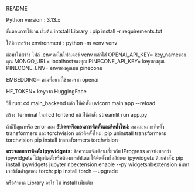 README

Python version : 3.13.x

ขั้นตอนการใช้งาน
เริ่มต้น
intstall Library :
pip install -r requirements.txt

ให้มีการสร้าง environment :
python -m venv venv

ต่อมาให้สร้าง ไฟล์ .env ลงในโฟลเดอร์ venv
แล้วใส่
OPENAI_API_KEY= key_nameของคุณ
MONGO_URL= localhostของคุณ
PINECONE_API_KEY= keyของคุณ
PINECONE_ENV= envของคุณบน pinecone

EMBEDDING= ตามที่อยากใช้ของจาก openai

HF_TOKEN= keyจาก HuggingFace


วิธี run: 
cd main_backend
แล้ว  ใช้คำสั่ง  uvicorn main:app --reload

สร้าง Terminal ใหม่ 
cd fontend
แล้วใช้คำสั่ง streamlit run app.py



ถ้ามีปัญหาหรือ error 
ลอง
**อัปเดตหรือถอนการติดตั้งและติดตั้งใหม่:**
ลองถอนการติดตั้ง transformers และ torchvision แล้วติดตั้งใหม่:
pip uninstall transformers torchvision
pip install transformers torchvision

**ตรวจสอบการติดตั้ง ipywidgets:**
ข้อความแจ้งเตือนเกี่ยวกับ IProgress อาจบ่งบอกว่า ipywidgets ไม่ถูกติดตั้งหรือต้องการอัปเดต ให้ติดตั้งหรืออัปเดต ipywidgets ด้วยคำสั่ง:
pip install ipywidgets
jupyter nbextension enable --py widgetsnbextension
ค้นหาเวอร์ชันล่าสุดของ torch:
pip install torch --upgrade

หรือถ้าขาด Library อะไร
ให้ install เพิ่มเติม

